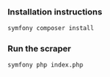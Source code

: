 ### Installation instructions
```bash
symfony composer install
```

### Run the scraper
```bash
symfony php index.php
```
